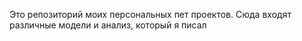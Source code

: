 Это репозиторий моих персональных пет проектов. Сюда входят различные модели и анализ, который я писал
